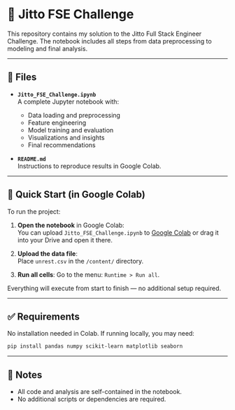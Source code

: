 # 🧠 Jitto FSE Challenge

This repository contains my solution to the Jitto Full Stack Engineer Challenge. The notebook includes all steps from data preprocessing to modeling and final analysis.

---

## 📁 Files

- **`Jitto_FSE_Challenge.ipynb`**  
  A complete Jupyter notebook with:
  - Data loading and preprocessing  
  - Feature engineering  
  - Model training and evaluation  
  - Visualizations and insights  
  - Final recommendations

- **`README.md`**  
  Instructions to reproduce results in Google Colab.

---

## 🚀 Quick Start (in Google Colab)

To run the project:

1. **Open the notebook** in Google Colab:  
   You can upload `Jitto_FSE_Challenge.ipynb` to [Google Colab](https://colab.research.google.com/) or drag it into your Drive and open it there.

2. **Upload the data file**:  
   Place `unrest.csv` in the `/content/` directory.

3. **Run all cells**:
   Go to the menu: `Runtime > Run all`.

Everything will execute from start to finish — no additional setup required.

---

## ✅ Requirements

No installation needed in Colab. If running locally, you may need:

```bash
pip install pandas numpy scikit-learn matplotlib seaborn
```
---

## 📌 Notes

* All code and analysis are self-contained in the notebook.
* No additional scripts or dependencies are required.
